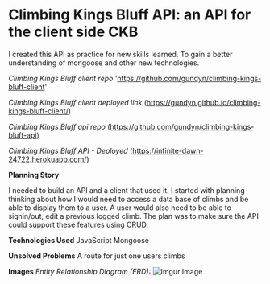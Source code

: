 # Climbing Kings Bluff API: an API for the client side CKB

I created this API as practice for new skills learned. To gain a better understanding of mongoose and other new technologies.

*Climbing Kings Bluff client repo*
'https://github.com/gundyn/climbing-kings-bluff-client'

*Climbing Kings Bluff client deployed link*
(https://gundyn.github.io/climbing-kings-bluff-client/)

*Climbing Kings Bluff api repo*
(https://github.com/gundyn/climbing-kings-bluff-api)

*Climbing Kings Bluff API - Deployed*
(https://infinite-dawn-24722.herokuapp.com/)

**Planning Story**

I needed to build an API and a client that used it. I started with planning thinking about how I would need to access a data base of climbs and be able to display them to a user. A user would also need to be able to signin/out, edit a previous logged climb. The plan was to make sure the API could support these features using CRUD.

**Technologies Used**
JavaScript 
Mongoose 

**Unsolved Problems**
A route for just one users climbs

**Images**
*Entity Relationship Diagram (ERD):*
![Imgur Image](https://imgur.com/jBRx3Po.jpg)